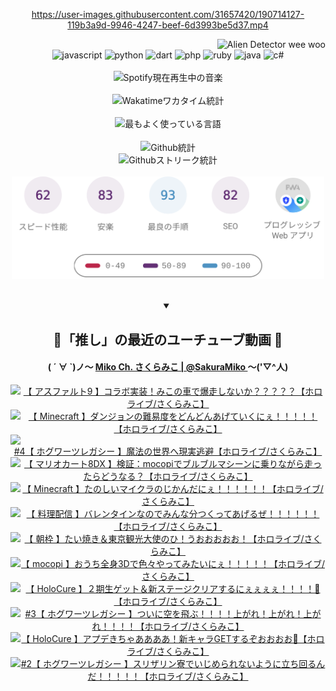 <!-- START: HERO IMAGE GIF ////////// ////////// ////////// -->
<!-- <img src="@/../assets/img/gaming/ghost-of-tsushima.gif" width="100%"  alt="nellyXinwei's Hero Gif Image"/> -->
<!-- END: HERO IMAGE GIF ////////// ////////// ////////// -->

<div align="center" >  
  
<!-- START:ワンピース 第1015話「ルフィはRED ROCを使う」 -->
<https://user-images.githubusercontent.com/31657420/190714127-119b3a9d-9946-4247-beef-6d3993be5d37.mp4>
<!-- END:ワンピース 第1015話「ルフィはRED ROCを使う」 -->

<!-- START:VISITOR COUNTER -->
<div width="100%" align="right">

<img src="https://komarev.com/ghpvc/?username=nellyXinwei&label=🛸&color=grey&style=for-the-badge&labelcolor=ffffff" alt="Alien Detector wee woo"/>

</div>
<!-- END:VISITOR COUNTER -->

<!-- START: PROGRAMMING LANGUAGES -->
<!-- 色彩 Color Scheme:
#961E3A, #8A0D42, #5A0640, #4F265E, #2B355A, #3E759B, #CC4246,
#BB2649, #AD1052, #700750, #633075, #364270, #4E92C2, #FF5357
Sauce: https://www.webcreatorbox.com/inspiration/pantone-2023
-->

<img src="https://img.shields.io/badge/javascript%20-%23BB2649.svg?&style=for-the-badge&logo=javascript&logoColor=white&labelColor=961E3A" alt="javascript"/>
<img src="https://img.shields.io/badge/python%20-%23AD1052.svg?&style=for-the-badge&logo=python&logoColor=white&labelColor=8A0D42" alt="python" />
<img src="https://img.shields.io/badge/dart%20-%23700750.svg?&style=for-the-badge&logo=dart&logoColor=white&labelColor=5A0640" alt="dart"/>
<img src="https://img.shields.io/badge/php%20-%23633075.svg?&style=for-the-badge&logo=php&logoColor=white&labelColor=4F265E" alt="php"/>
<img src="https://img.shields.io/badge/ruby%20-%23364270.svg?&style=for-the-badge&logo=ruby&logoColor=white&labelColor=2B355A" alt="ruby"/>
<img src="https://img.shields.io/badge/java%20-%234E92C2.svg?&style=for-the-badge&logo=openjdk&logoColor=white&labelColor=3E759B" alt="java"/>
<img src="https://img.shields.io/badge/c%23-%23FF5357.svg?style=for-the-badge&logo=c-sharp&logoColor=white&labelColor=CC4246" alt="c#"/>  
<!-- END: PROGRAMMING LANGUAGES -->

<br>
<br>

<!-- START: MUSIC STATUS -->
  <!-- <a href="https://newojima-gsrs-20220114.vercel.app/api/now-playing?open">
    <img src="https://newojima-gsrs-20220114.vercel.app/api/now-playing" alt="Spotify現在再生中の音楽">
  </a> -->
  <img src="https://newojima-grss-20230114.vercel.app/api/spotify?border_color=transparent" alt="Spotify現在再生中の音楽" width="280px">
<!-- END: MUSIC STATUS -->

<br>
<br>

<!-- START: GITHUB STATUS -->
<!-- 色彩 Color Scheme:  #BB2649, #AD1052, #700750, #633075 -->
<img align="center" src="https://newojima-grs-20230109.vercel.app/api/wakatime?username=newojima&layout=compact&langs_count=10&locale=ja&hide_title=false&title_color=fff&hide_border=true&text_color=fff&bg_color=BB2649,BB2649,633075,633075&hide=other,css,html,bash,xml,git%20config,makefile,properties,yaml,markdown,text,json,jsx" alt="Wakatimeワカタイム統計"/>

<br>
<br>

<!-- 色彩 Color Scheme:  #633075, #364270, #4E92C2 -->
  <img align="center" src="https://newojima-grs-20230109.vercel.app/api/top-langs?username=newojima&layout=compact&text_color=fff&icon_color=fff&hide_border=true&&locale=ja&hide_title=false&title_color=fff&include_all_commits=true&card_width=445&langs_count=11&hide=c%23,powershell,shaderlab,hlsl,makefile,jupyter%20notebook,python,html,css,shell,batchfile,less,liquid,hack,scss&bg_color=4F265E,633075,4E92C2" alt="最もよく使っている言語"/>

<br>
<br>

<!-- 色彩 Color Scheme:  #4E92C2, #FF5357 -->
  <img align="center" src="https://newojima-grs-20230109.vercel.app/api?username=newojima&show_icons=true&&locale=ja&title_color=fff&text_color=fff&icon_color=fff&hide_border=true&hide_title=false&count_private=true&include_all_commits=true&card_width=495&disable_animations=true&bg_color=4E92C2,4E92C2,FF5357" alt="Github統計"/>

<br>

<img align="center" src="https://streak-stats.demolab.com?user=newojima&theme=dark&hide_border=true&locale=ja&ring=BB2649&stroke=222222&background=151515&sideLabels=BB2649&currStreakLabel=ffffff&border=BB2649&fire=FF5357&currStreakNum=ffffff&sideNums=FF5357&dates=ffffff" alt="Githubストリーク統計"/>

<br>
<br>

  <img align="center" width="500px" src="@/../assets/img/page-insights.svg" alt="Githubページの洞察"/>
  
</div>
<!-- END: GITHUB STATUS -->

<br>
<br>

<div align="center">
<details open>
  <summary>

  </summary>

  <h2 align="center">🌸「推し」の最近のユーチューブ動画 🌸</h2>
  <h4>
  ( ´ ∀ `)ノ～ 
  <a href="https://www.youtube.com/@SakuraMiko">Miko Ch. さくらみこ | @SakuraMiko
  </a>
   ～('▽^人)
  </h4>

  <!-- BEGIN YOUTUBE-CARDS -->
<a href="https://www.youtube.com/watch?v=7zuBFEmu5Ss"><img src="https://ytcards.demolab.com/?id=7zuBFEmu5Ss&title=%E3%80%90+%E3%82%A2%E3%82%B9%E3%83%95%E3%82%A1%E3%83%AB%E3%83%889+%E3%80%91%E3%82%B3%E3%83%A9%E3%83%9C%E5%AE%9F%E8%A3%85%EF%BC%81%E3%81%BF%E3%81%93%E3%81%AE%E8%BB%8A%E3%81%A7%E7%88%86%E8%B5%B0%E3%81%97%E3%81%AA%E3%81%84%E3%81%8B%EF%BC%9F%EF%BC%9F%EF%BC%9F%EF%BC%9F%EF%BC%9F%E3%80%90%E3%83%9B%E3%83%AD%E3%83%A9%E3%82%A4%E3%83%96%2F%E3%81%95%E3%81%8F%E3%82%89%E3%81%BF%E3%81%93%E3%80%91&lang=ja&timestamp=1677064227&background_color=%230d1117&title_color=%23ffffff&stats_color=%23dedede&width=187&duration=3509" alt="【 アスファルト9 】コラボ実装！みこの車で爆走しないか？？？？？【ホロライブ/さくらみこ】" title="【 アスファルト9 】コラボ実装！みこの車で爆走しないか？？？？？【ホロライブ/さくらみこ】"></a>
<a href="https://www.youtube.com/watch?v=hwBOxFMjqMM"><img src="https://ytcards.demolab.com/?id=hwBOxFMjqMM&title=%E3%80%90+Minecraft+%E3%80%91%E3%83%80%E3%83%B3%E3%82%B8%E3%83%A7%E3%83%B3%E3%81%AE%E9%9B%A3%E6%98%93%E5%BA%A6%E3%82%92%E3%81%A9%E3%82%93%E3%81%A9%E3%82%93%E3%81%82%E3%81%92%E3%81%A6%E3%81%84%E3%81%8F%E3%81%AB%E3%81%87%EF%BC%81%EF%BC%81%EF%BC%81%EF%BC%81%EF%BC%81%E3%80%90%E3%83%9B%E3%83%AD%E3%83%A9%E3%82%A4%E3%83%96%2F%E3%81%95%E3%81%8F%E3%82%89%E3%81%BF%E3%81%93%E3%80%91&lang=ja&timestamp=1676998618&background_color=%230d1117&title_color=%23ffffff&stats_color=%23dedede&width=187&duration=12638" alt="【 Minecraft 】ダンジョンの難易度をどんどんあげていくにぇ！！！！！【ホロライブ/さくらみこ】" title="【 Minecraft 】ダンジョンの難易度をどんどんあげていくにぇ！！！！！【ホロライブ/さくらみこ】"></a>
<a href="https://www.youtube.com/watch?v=tv_cp9XbCDY"><img src="https://ytcards.demolab.com/?id=tv_cp9XbCDY&title=%234%E3%80%90+%E3%83%9B%E3%82%B0%E3%83%AF%E3%83%BC%E3%83%84%E3%83%AC%E3%82%AC%E3%82%B7%E3%83%BC+%E3%80%91%E9%AD%94%E6%B3%95%E3%81%AE%E4%B8%96%E7%95%8C%E3%81%B8%E7%8F%BE%E5%AE%9F%E9%80%83%E9%81%BF%E3%80%90%E3%83%9B%E3%83%AD%E3%83%A9%E3%82%A4%E3%83%96%2F%E3%81%95%E3%81%8F%E3%82%89%E3%81%BF%E3%81%93%E3%80%91&lang=ja&timestamp=1676816442&background_color=%230d1117&title_color=%23ffffff&stats_color=%23dedede&width=187&duration=32667" alt="#4【 ホグワーツレガシー 】魔法の世界へ現実逃避【ホロライブ/さくらみこ】" title="#4【 ホグワーツレガシー 】魔法の世界へ現実逃避【ホロライブ/さくらみこ】"></a>
<a href="https://www.youtube.com/watch?v=BcjIidPxP8I"><img src="https://ytcards.demolab.com/?id=BcjIidPxP8I&title=%E3%80%90++%E3%83%9E%E3%83%AA%E3%82%AA%E3%82%AB%E3%83%BC%E3%83%888DX+%E3%80%91%E6%A4%9C%E8%A8%BC%EF%BC%9Amocopi%E3%81%A7%E3%83%96%E3%83%AB%E3%83%96%E3%83%AB%E3%83%9E%E3%82%B7%E3%83%BC%E3%83%B3%E3%81%AB%E4%B9%97%E3%82%8A%E3%81%AA%E3%81%8C%E3%82%89%E8%B5%B0%E3%81%A3%E3%81%9F%E3%82%89%E3%81%A9%E3%81%86%E3%81%AA%E3%82%8B%EF%BC%9F%E3%80%90%E3%83%9B%E3%83%AD%E3%83%A9%E3%82%A4%E3%83%96%2F%E3%81%95%E3%81%8F%E3%82%89%E3%81%BF%E3%81%93%E3%80%91&lang=ja&timestamp=1676727227&background_color=%230d1117&title_color=%23ffffff&stats_color=%23dedede&width=187&duration=7569" alt="【  マリオカート8DX 】検証：mocopiでブルブルマシーンに乗りながら走ったらどうなる？【ホロライブ/さくらみこ】" title="【  マリオカート8DX 】検証：mocopiでブルブルマシーンに乗りながら走ったらどうなる？【ホロライブ/さくらみこ】"></a>
<a href="https://www.youtube.com/watch?v=hyBMnyS5Duo"><img src="https://ytcards.demolab.com/?id=hyBMnyS5Duo&title=%E3%80%90+Minecraft+%E3%80%91%E3%81%9F%E3%81%AE%E3%81%97%E3%81%84%E3%83%9E%E3%82%A4%E3%82%AF%E3%83%A9%E3%81%AE%E3%81%98%E3%81%8B%E3%82%93%E3%81%A0%E3%81%AB%E3%81%87%EF%BC%81%EF%BC%81%EF%BC%81%EF%BC%81%EF%BC%81%EF%BC%81%E3%80%90%E3%83%9B%E3%83%AD%E3%83%A9%E3%82%A4%E3%83%96%2F%E3%81%95%E3%81%8F%E3%82%89%E3%81%BF%E3%81%93%E3%80%91&lang=ja&timestamp=1676565103&background_color=%230d1117&title_color=%23ffffff&stats_color=%23dedede&width=187&duration=13977" alt="【 Minecraft 】たのしいマイクラのじかんだにぇ！！！！！！【ホロライブ/さくらみこ】" title="【 Minecraft 】たのしいマイクラのじかんだにぇ！！！！！！【ホロライブ/さくらみこ】"></a>
<a href="https://www.youtube.com/watch?v=O9128i-VBgs"><img src="https://ytcards.demolab.com/?id=O9128i-VBgs&title=%E3%80%90+%E6%96%99%E7%90%86%E9%85%8D%E4%BF%A1+%E3%80%91%E3%83%90%E3%83%AC%E3%83%B3%E3%82%BF%E3%82%A4%E3%83%B3%E3%81%AA%E3%81%AE%E3%81%A7%E3%81%BF%E3%82%93%E3%81%AA%E5%88%86%E3%81%A4%E3%81%8F%E3%81%A3%E3%81%A6%E3%81%82%E3%81%92%E3%82%8B%E3%81%9C%EF%BC%81%EF%BC%81%EF%BC%81%EF%BC%81%EF%BC%81%EF%BC%81%E3%80%90%E3%83%9B%E3%83%AD%E3%83%A9%E3%82%A4%E3%83%96%2F%E3%81%95%E3%81%8F%E3%82%89%E3%81%BF%E3%81%93%E3%80%91&lang=ja&timestamp=1676373200&background_color=%230d1117&title_color=%23ffffff&stats_color=%23dedede&width=187&duration=3623" alt="【 料理配信 】バレンタインなのでみんな分つくってあげるぜ！！！！！！【ホロライブ/さくらみこ】" title="【 料理配信 】バレンタインなのでみんな分つくってあげるぜ！！！！！！【ホロライブ/さくらみこ】"></a>
<a href="https://www.youtube.com/watch?v=19ufOZ0kfOY"><img src="https://ytcards.demolab.com/?id=19ufOZ0kfOY&title=%E3%80%90++%E6%9C%9D%E6%9E%A0+%E3%80%91%E3%81%9F%E3%81%84%E7%84%BC%E3%81%8D%EF%BC%86%E6%9D%B1%E4%BA%AC%E8%A6%B3%E5%85%89%E5%A4%A7%E4%BD%BF%E3%81%AE%E3%81%B2%EF%BC%81%E3%81%86%E3%81%8A%E3%81%8A%E3%81%8A%E3%81%8A%E3%81%8A%EF%BC%81%E3%80%90%E3%83%9B%E3%83%AD%E3%83%A9%E3%82%A4%E3%83%96%2F%E3%81%95%E3%81%8F%E3%82%89%E3%81%BF%E3%81%93%E3%80%91&lang=ja&timestamp=1676243718&background_color=%230d1117&title_color=%23ffffff&stats_color=%23dedede&width=187&duration=3871" alt="【  朝枠 】たい焼き＆東京観光大使のひ！うおおおおお！【ホロライブ/さくらみこ】" title="【  朝枠 】たい焼き＆東京観光大使のひ！うおおおおお！【ホロライブ/さくらみこ】"></a>
<a href="https://www.youtube.com/watch?v=Xk4vrEWjhek"><img src="https://ytcards.demolab.com/?id=Xk4vrEWjhek&title=%E3%80%90+mocopi+%E3%80%91%E3%81%8A%E3%81%86%E3%81%A1%E5%85%A8%E8%BA%AB3D%E3%81%A7%E8%89%B2%E3%80%85%E3%82%84%E3%81%A3%E3%81%A6%E3%81%BF%E3%81%9F%E3%81%84%E3%81%AB%E3%81%87%EF%BC%81%EF%BC%81%EF%BC%81%EF%BC%81%EF%BC%81%E3%80%90%E3%83%9B%E3%83%AD%E3%83%A9%E3%82%A4%E3%83%96%2F%E3%81%95%E3%81%8F%E3%82%89%E3%81%BF%E3%81%93%E3%80%91&lang=ja&timestamp=1676203877&background_color=%230d1117&title_color=%23ffffff&stats_color=%23dedede&width=187&duration=3596" alt="【 mocopi 】おうち全身3Dで色々やってみたいにぇ！！！！！【ホロライブ/さくらみこ】" title="【 mocopi 】おうち全身3Dで色々やってみたいにぇ！！！！！【ホロライブ/さくらみこ】"></a>
<a href="https://www.youtube.com/watch?v=Uo1R7-KXvb0"><img src="https://ytcards.demolab.com/?id=Uo1R7-KXvb0&title=%E3%80%90++HoloCure+%E3%80%91%EF%BC%92%E6%9C%9F%E7%94%9F%E3%82%B2%E3%83%83%E3%83%88%EF%BC%86%E6%96%B0%E3%82%B9%E3%83%86%E3%83%BC%E3%82%B8%E3%82%AF%E3%83%AA%E3%82%A2%E3%81%99%E3%82%8B%E3%81%AB%E3%81%87%E3%81%87%E3%81%87%E3%81%87%EF%BC%81%EF%BC%81%EF%BC%81%EF%BC%81%F0%9F%8C%9F%E3%80%90%E3%83%9B%E3%83%AD%E3%83%A9%E3%82%A4%E3%83%96%2F%E3%81%95%E3%81%8F%E3%82%89%E3%81%BF%E3%81%93%E3%80%91&lang=ja&timestamp=1676124020&background_color=%230d1117&title_color=%23ffffff&stats_color=%23dedede&width=187&duration=9099" alt="【  HoloCure 】２期生ゲット＆新ステージクリアするにぇぇぇぇ！！！！🌟【ホロライブ/さくらみこ】" title="【  HoloCure 】２期生ゲット＆新ステージクリアするにぇぇぇぇ！！！！🌟【ホロライブ/さくらみこ】"></a>
<a href="https://www.youtube.com/watch?v=fYhJCGD0HMQ"><img src="https://ytcards.demolab.com/?id=fYhJCGD0HMQ&title=%233%E3%80%90+%E3%83%9B%E3%82%B0%E3%83%AF%E3%83%BC%E3%83%84%E3%83%AC%E3%82%AC%E3%82%B7%E3%83%BC+%E3%80%91%E3%81%A4%E3%81%84%E3%81%AB%E7%A9%BA%E3%82%92%E9%A3%9B%E3%81%B6%EF%BC%81%EF%BC%81%EF%BC%81%EF%BC%81%E4%B8%8A%E3%81%8C%E3%82%8C%EF%BC%81%E4%B8%8A%E3%81%8C%E3%82%8C%EF%BC%81%E4%B8%8A%E3%81%8C%E3%82%8C%EF%BC%81%EF%BC%81%EF%BC%81%EF%BC%81%E3%80%90%E3%83%9B%E3%83%AD%E3%83%A9%E3%82%A4%E3%83%96%2F%E3%81%95%E3%81%8F%E3%82%89%E3%81%BF%E3%81%93%E3%80%91&lang=ja&timestamp=1676114117&background_color=%230d1117&title_color=%23ffffff&stats_color=%23dedede&width=187&duration=22458" alt="#3【 ホグワーツレガシー 】ついに空を飛ぶ！！！！上がれ！上がれ！上がれ！！！！【ホロライブ/さくらみこ】" title="#3【 ホグワーツレガシー 】ついに空を飛ぶ！！！！上がれ！上がれ！上がれ！！！！【ホロライブ/さくらみこ】"></a>
<a href="https://www.youtube.com/watch?v=gVIJGhGZ0rA"><img src="https://ytcards.demolab.com/?id=gVIJGhGZ0rA&title=%E3%80%90+HoloCure+%E3%80%91%E3%82%A2%E3%83%97%E3%83%87%E3%81%8D%E3%81%A1%E3%82%83%E3%81%82%E3%81%82%E3%81%82%E3%81%82%EF%BC%81%E6%96%B0%E3%82%AD%E3%83%A3%E3%83%A9GET%E3%81%99%E3%82%8B%E3%81%9E%E3%81%8A%E3%81%8A%E3%81%8A%E3%81%8A%F0%9F%8C%9F%E3%80%90%E3%83%9B%E3%83%AD%E3%83%A9%E3%82%A4%E3%83%96%2F%E3%81%95%E3%81%8F%E3%82%89%E3%81%BF%E3%81%93%E3%80%91&lang=ja&timestamp=1676047799&background_color=%230d1117&title_color=%23ffffff&stats_color=%23dedede&width=187&duration=11889" alt="【 HoloCure 】アプデきちゃああああ！新キャラGETするぞおおおお🌟【ホロライブ/さくらみこ】" title="【 HoloCure 】アプデきちゃああああ！新キャラGETするぞおおおお🌟【ホロライブ/さくらみこ】"></a>
<a href="https://www.youtube.com/watch?v=Q0xnMiLK-Ps"><img src="https://ytcards.demolab.com/?id=Q0xnMiLK-Ps&title=%232%E3%80%90+%E3%83%9B%E3%82%B0%E3%83%AF%E3%83%BC%E3%83%84%E3%83%AC%E3%82%AC%E3%82%B7%E3%83%BC+%E3%80%91%E3%82%B9%E3%83%AA%E3%82%B6%E3%83%AA%E3%83%B3%E5%AF%AE%E3%81%A7%E3%81%84%E3%81%98%E3%82%81%E3%82%89%E3%82%8C%E3%81%AA%E3%81%84%E3%82%88%E3%81%86%E3%81%AB%E7%AB%8B%E3%81%A1%E5%9B%9E%E3%82%8B%E3%82%93%E3%81%A0%EF%BC%81%EF%BC%81%EF%BC%81%EF%BC%81%EF%BC%81%E3%80%90%E3%83%9B%E3%83%AD%E3%83%A9%E3%82%A4%E3%83%96%2F%E3%81%95%E3%81%8F%E3%82%89%E3%81%BF%E3%81%93%E3%80%91&lang=ja&timestamp=1675960147&background_color=%230d1117&title_color=%23ffffff&stats_color=%23dedede&width=187&duration=13726" alt="#2【 ホグワーツレガシー 】スリザリン寮でいじめられないように立ち回るんだ！！！！！【ホロライブ/さくらみこ】" title="#2【 ホグワーツレガシー 】スリザリン寮でいじめられないように立ち回るんだ！！！！！【ホロライブ/さくらみこ】"></a>
<!-- END YOUTUBE-CARDS -->

</div>
  
</details>
